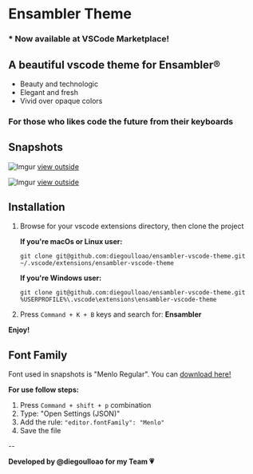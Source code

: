# Ensambler Theme

### * Now available at VSCode Marketplace!

## A beautiful vscode theme for Ensambler®

* Beauty and technologic
* Elegant and fresh
* Vivid over opaque colors

### For those who likes code the future from their keyboards

## Snapshots

![Imgur](https://i.imgur.com/w1t8YOy.png)
[view outside](https://i.imgur.com/w1t8YOy.png)

![Imgur](https://i.imgur.com/J9jjFfp.png)
[view outside](https://i.imgur.com/J9jjFfp.png)

## Installation
1. Browse for your vscode extensions directory, then clone the project

    **If you're macOs or Linux user:**

    ```
    git clone git@github.com:diegoulloao/ensambler-vscode-theme.git ~/.vscode/extensions/ensambler-vscode-theme
    ```

    **If you're Windows user:**

    ```
    git clone git@github.com:diegoulloao/ensambler-vscode-theme.git %USERPROFILE%\.vscode\extensions\ensambler-vscode-theme
    ```

2. Press `Command + K + B` keys and search for: **Ensambler**

**Enjoy!**

## Font Family
Font used in snapshots is "Menlo Regular".
You can [download here!](https://www.cufonfonts.com/font/menlo)

**For use follow steps:**
1. Press `Command + shift + p` combination
2. Type: "Open Settings (JSON)"
3. Add the rule: `"editor.fontFamily": "Menlo"`
4. Save the file

--

**Developed by @diegoulloao for my Team :heartpulse:**
